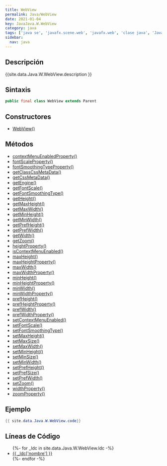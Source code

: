 ```yaml
---
title: WebView
permalink: Java/WebView
date: 2021-01-04
key: JavaJava.W.WebView
category: java
tags: ['java se', 'javafx.scene.web', 'javafx.web', 'clase java', 'JavaFX 2.0']
sidebar: 
  nav: java
---
```


## Descripción
{{site.data.Java.W.WebView.description }}

## Sintaxis
~~~java
public final class WebView extends Parent
~~~

## Constructores
* [WebView()](/Java/WebView/WebView/)

## Métodos
* [contextMenuEnabledProperty()](/Java/WebView/contextMenuEnabledProperty)
* [fontScaleProperty()](/Java/WebView/fontScaleProperty)
* [fontSmoothingTypeProperty()](/Java/WebView/fontSmoothingTypeProperty)
* [getClassCssMetaData()](/Java/WebView/getClassCssMetaData)
* [getCssMetaData()](/Java/WebView/getCssMetaData)
* [getEngine()](/Java/WebView/getEngine)
* [getFontScale()](/Java/WebView/getFontScale)
* [getFontSmoothingType()](/Java/WebView/getFontSmoothingType)
* [getHeight()](/Java/WebView/getHeight)
* [getMaxHeight()](/Java/WebView/getMaxHeight)
* [getMaxWidth()](/Java/WebView/getMaxWidth)
* [getMinHeight()](/Java/WebView/getMinHeight)
* [getMinWidth()](/Java/WebView/getMinWidth)
* [getPrefHeight()](/Java/WebView/getPrefHeight)
* [getPrefWidth()](/Java/WebView/getPrefWidth)
* [getWidth()](/Java/WebView/getWidth)
* [getZoom()](/Java/WebView/getZoom)
* [heightProperty()](/Java/WebView/heightProperty)
* [isContextMenuEnabled()](/Java/WebView/isContextMenuEnabled)
* [maxHeight()](/Java/WebView/maxHeight)
* [maxHeightProperty()](/Java/WebView/maxHeightProperty)
* [maxWidth()](/Java/WebView/maxWidth)
* [maxWidthProperty()](/Java/WebView/maxWidthProperty)
* [minHeight()](/Java/WebView/minHeight)
* [minHeightProperty()](/Java/WebView/minHeightProperty)
* [minWidth()](/Java/WebView/minWidth)
* [minWidthProperty()](/Java/WebView/minWidthProperty)
* [prefHeight()](/Java/WebView/prefHeight)
* [prefHeightProperty()](/Java/WebView/prefHeightProperty)
* [prefWidth()](/Java/WebView/prefWidth)
* [prefWidthProperty()](/Java/WebView/prefWidthProperty)
* [setContextMenuEnabled()](/Java/WebView/setContextMenuEnabled)
* [setFontScale()](/Java/WebView/setFontScale)
* [setFontSmoothingType()](/Java/WebView/setFontSmoothingType)
* [setMaxHeight()](/Java/WebView/setMaxHeight)
* [setMaxSize()](/Java/WebView/setMaxSize)
* [setMaxWidth()](/Java/WebView/setMaxWidth)
* [setMinHeight()](/Java/WebView/setMinHeight)
* [setMinSize()](/Java/WebView/setMinSize)
* [setMinWidth()](/Java/WebView/setMinWidth)
* [setPrefHeight()](/Java/WebView/setPrefHeight)
* [setPrefSize()](/Java/WebView/setPrefSize)
* [setPrefWidth()](/Java/WebView/setPrefWidth)
* [setZoom()](/Java/WebView/setZoom)
* [widthProperty()](/Java/WebView/widthProperty)
* [zoomProperty()](/Java/WebView/zoomProperty)

## Ejemplo
~~~java
{{ site.data.Java.W.WebView.code}}
~~~

## Líneas de Código
<ul>
{%- for _ldc in site.data.Java.W.WebView.ldc -%}
   <li>
       <a href="{{_ldc['url'] }}">{{ _ldc['nombre'] }}</a>
   </li>
{%- endfor -%}
</ul>
